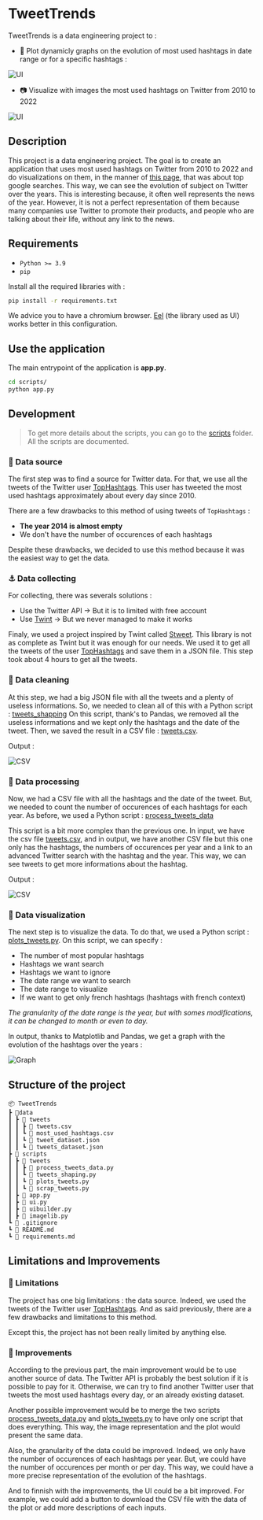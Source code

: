 # TweetTrends

TweetTrends is a data engineering project to :

- 🔎 Plot dynamicly graphs on the evolution of most used hashtags in date range or for a specific hashtags :

![UI](assets/ui_1.png)

- 📷 Visualize with images the most used hashtags on Twitter from 2010 to 2022

![UI](assets/ui_2.png)

## Description

This project is a data engineering project. The goal is to create an application that uses most used hashtags on Twitter from 2010 to 2022 and do visualizations on them, in the manner of [this page](https://www.visualcapitalist.com/20-years-of-top-trending-google-searches/), that was about top google searches. This way, we can see the evolution of subject on Twitter over the years. This is interesting because,  it often well represents the news of the year. However, it is not a perfect representation of them because many companies use Twitter to promote their products, and people who are talking about their life, without any link to the news.

## Requirements

- `Python >= 3.9`
- `pip`

Install all the required libraries with :

```bash
pip install -r requirements.txt
```

We advice you to have a chromium browser. [Eel](https://github.com/python-eel/Eel) (the library used as UI) works better in this configuration.

## Use the application

The main entrypoint of the application is **app.py**.

```bash
cd scripts/
python app.py
```

## Development

> To get more details about the scripts, you can go to the [scripts](scripts/tweets/) folder. All the scripts are documented.

### 📕 Data source

The first step was to find a source for Twitter data. For that, we use all the tweets of the Twitter user [TopHashtags](https://twitter.com/TopHashtags). This user has tweeted the most used hashtags approximately about every day since 2010.

There are a few drawbacks to this method of using tweets of `TopHashtags` :

- **The year 2014 is almost empty**
- We don't have the number of occurences of each hashtags

Despite these drawbacks, we decided to use this method because it was the easiest way to get the data.

### ⚓ Data collecting

For collecting, there was severals solutions :

- Use the Twitter API -> But it is to limited with free account
- Use [Twint](https://github.com/twintproject/twint) -> But we never managed to make it works

Finaly, we used a project inspired by Twint called [Stweet](https://github.com/markowanga/stweet). This library is not as complete as Twint but it was enough for our needs. We used it to get all the tweets of the user [TopHashtags](https://twitter.com/TopHashtags) and save them in a JSON file. This step took about 4 hours to get all the tweets.

### 🚿 Data cleaning

At this step, we had a big JSON file with all the tweets and a plenty of useless informations. So, we needed to clean all of this with a Python script : [tweets_shapping](scripts/tweets/tweets_shaping.py)
On this script, thank's to Pandas, we removed all the useless informations and we kept only the hashtags and the date of the tweet. Then, we saved the result in a CSV file : [tweets.csv](data/tweets/tweets.csv).

Output :

![CSV](assets/csv_1.png)

### 🎯 Data processing

Now, we had a CSV file with all the hashtags and the date of the tweet. But, we needed to count the number of occurences of each hashtags for each year. As before, we used a Python script : [process_tweets_data](scripts/tweets/process_tweets_data.py)

This script is a bit more complex than the previous one. In input, we have the csv file [tweets.csv](data/tweets/tweets.csv), and in output, we have another CSV file but this one only has the hashtags, the numbers of occurences per year and a link to an advanced Twitter search with the hashtag and the year. This way, we can see tweets to get more informations about the hashtag.

Output :

![CSV](assets/csv_2.png)

### 💎 Data visualization

The next step is to visualize the data. To do that, we used a Python script : [plots_tweets.py](scripts/tweets/plots_tweets.py). On this script, we can specify :

- The number of most popular hashtags
- Hashtags we want search
- Hashtags we want to ignore
- The date range we want to search
- The date range to visualize
- If we want to get only french hashtags (hashtags with french context)

*The granularity of the date range is the year, but with somes modifications, it can be changed to month or even to day.*

In output, thanks to Matplotlib and Pandas, we get a graph with the evolution of the hashtags over the years :

![Graph](assets/plot_example.png)

## Structure of the project

```text
📦 TweetTrends
┣ 📂data
┃ ┣ 📂 tweets
┃ ┃ ┣ 📜 tweets.csv
┃ ┃ ┗ 📜 most_used_hashtags.csv
┃ ┃ ┗ 📜 tweet_dataset.json
┃ ┃ ┗ 📜 tweets_dataset.json
┣ 📂 scripts
┃ ┣ 📂 tweets
┃ ┃ ┣ 📜 process_tweets_data.py
┃ ┃ ┗ 📜 tweets_shaping.py
┃ ┃ ┗ 📜 plots_tweets.py
┃ ┃ ┗ 📜 scrap_tweets.py
┃ ┣ 📜 app.py
┃ ┣ 📜 ui.py
┃ ┣ 📜 uibuilder.py
┃ ┣ 📜 imagelib.py
┗ 📜 .gitignore
┗ 📜 README.md
┗ 📜 requirements.md
```

## Limitations and Improvements

### 🚫 Limitations

The project has one big limitations : the data source. Indeed, we used the tweets of the Twitter user [TopHashtags](https://twitter.com/TopHashtags). And as said previously, there are a few drawbacks and limitations to this method.

Except this, the project has not been really limited by anything else.

### 🚧 Improvements

According to the previous part, the main improvement would be to use another source of data. The Twitter API is probably the best solution if it is possible to pay for it. Otherwise, we can try to find another Twitter user that tweets the most used hashtags every day, or an already existing dataset.

Another possible improvement would be to merge the two scripts [process_tweets_data.py](scripts/tweets/process_tweets_data.py) and [plots_tweets.py](scripts/tweets/plots_tweets.py) to have only one script that does everything. This way, the image representation and the plot would present the same data.

Also, the granularity of the data could be improved. Indeed, we only have the number of occurences of each hashtags per year. But, we could have the number of occurences per month or per day. This way, we could have a more precise representation of the evolution of the hashtags.

And to finnish with the improvements, the UI could be a bit improved. For example, we could add a button to download the CSV file with the data of the plot or add more descriptions of each inputs.
